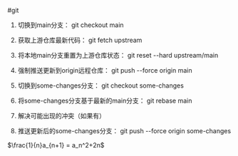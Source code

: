 #git 

1. 切换到main分支： git checkout main
    
2. 获取上游仓库最新代码： git fetch upstream
    
3. 将本地main分支重置为上游仓库状态： git reset --hard upstream/main
    
4. 强制推送更新到origin远程仓库： git push --force origin main
    
5. 切换到some-changes分支： git checkout some-changes
    
6. 将some-changes分支基于最新的main分支： git rebase main
    
7. 解决可能出现的冲突（如果有）
    
8. 推送更新后的some-changes分支： git push --force origin some-changes


$\frac{1}{n}a_{n+1} = a_n^2+2n$